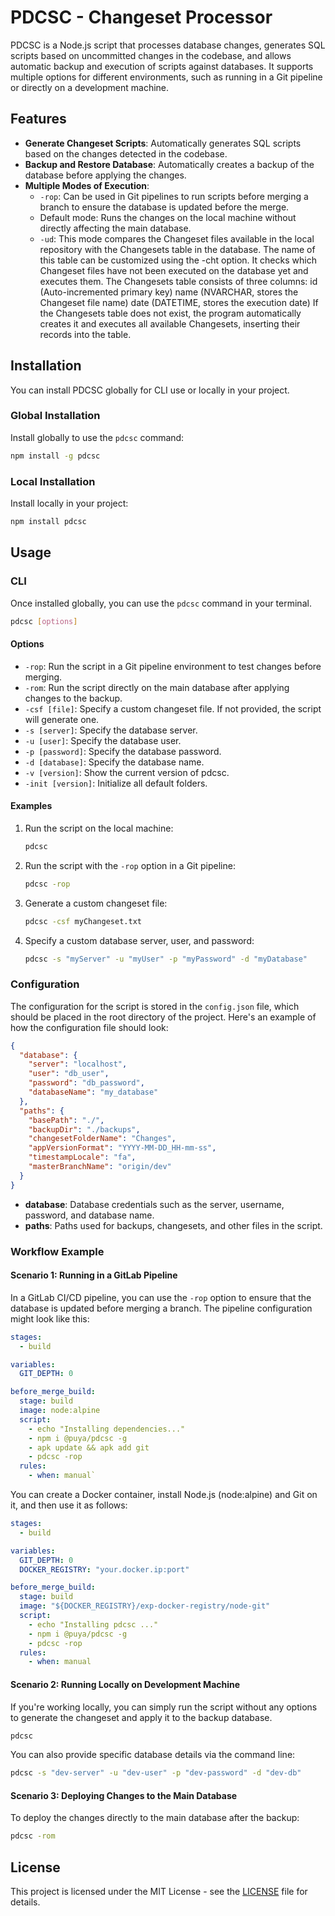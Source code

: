 
# PDCSC - Changeset Processor

PDCSC is a Node.js script that processes database changes, generates SQL scripts based on uncommitted changes in the codebase, and allows automatic backup and execution of scripts against databases. It supports multiple options for different environments, such as running in a Git pipeline or directly on a development machine.

## Features

- **Generate Changeset Scripts**: Automatically generates SQL scripts based on the changes detected in the codebase.
- **Backup and Restore Database**: Automatically creates a backup of the database before applying the changes.
- **Multiple Modes of Execution**:
  - `-rop`: Can be used in Git pipelines to run scripts before merging a branch to ensure the database is updated before the merge.
  - Default mode: Runs the changes on the local machine without directly affecting the main database.
  - `-ud`: This mode compares the Changeset files available in the local repository with the Changesets table in the database.
            The name of this table can be customized using the -cht option.
            It checks which Changeset files have not been executed on the database yet and executes them.
            The Changesets table consists of three columns:
            id (Auto-incremented primary key)
            name (NVARCHAR, stores the Changeset file name)
            date (DATETIME, stores the execution date)
            If the Changesets table does not exist, the program automatically creates it and executes all available Changesets, inserting their records into the table.

## Installation

You can install PDCSC globally for CLI use or locally in your project.

### Global Installation

Install globally to use the `pdcsc` command:

```bash
npm install -g pdcsc
```

### Local Installation

Install locally in your project:

```bash
npm install pdcsc
```

## Usage

### CLI

Once installed globally, you can use the `pdcsc` command in your terminal.

```bash
pdcsc [options]
```

#### Options

- `-rop`: Run the script in a Git pipeline environment to test changes before merging.
- `-rom`: Run the script directly on the main database after applying changes to the backup.
- `-csf [file]`: Specify a custom changeset file. If not provided, the script will generate one.
- `-s [server]`: Specify the database server.
- `-u [user]`: Specify the database user.
- `-p [password]`: Specify the database password.
- `-d [database]`: Specify the database name.
- `-v [version]`: Show the current version of pdcsc.
- `-init [version]`: Initialize all default folders.

#### Examples

1. Run the script on the local machine:

   ```bash
   pdcsc
   ```

2. Run the script with the `-rop` option in a Git pipeline:

   ```bash
   pdcsc -rop
   ```

3. Generate a custom changeset file:

   ```bash
   pdcsc -csf myChangeset.txt
   ```

4. Specify a custom database server, user, and password:

   ```bash
   pdcsc -s "myServer" -u "myUser" -p "myPassword" -d "myDatabase"
   ```

### Configuration

The configuration for the script is stored in the `config.json` file, which should be placed in the root directory of the project. Here's an example of how the configuration file should look:

```json
{
  "database": {
    "server": "localhost",
    "user": "db_user",
    "password": "db_password",
    "databaseName": "my_database"
  },
  "paths": {
    "basePath": "./",
    "backupDir": "./backups",
    "changesetFolderName": "Changes",
    "appVersionFormat": "YYYY-MM-DD_HH-mm-ss",
    "timestampLocale": "fa",
    "masterBranchName": "origin/dev"
  }
}
```

- **database**: Database credentials such as the server, username, password, and database name.
- **paths**: Paths used for backups, changesets, and other files in the script.

### Workflow Example

#### Scenario 1: Running in a GitLab Pipeline

In a GitLab CI/CD pipeline, you can use the `-rop` option to ensure that the database is updated before merging a branch. The pipeline configuration might look like this:

```yaml
stages:
  - build

variables:
  GIT_DEPTH: 0

before_merge_build:
  stage: build
  image: node:alpine
  script:
    - echo "Installing dependencies..."
    - npm i @puya/pdcsc -g
    - apk update && apk add git
    - pdcsc -rop
  rules:
    - when: manual`
```
You can create a Docker container, install Node.js (node:alpine) and Git on it, and then use it as follows:

```yaml
stages:
  - build

variables:
  GIT_DEPTH: 0
  DOCKER_REGISTRY: "your.docker.ip:port"

before_merge_build:
  stage: build
  image: "${DOCKER_REGISTRY}/exp-docker-registry/node-git"
  script:
    - echo "Installing pdcsc ..."
    - npm i @puya/pdcsc -g
    - pdcsc -rop
  rules:
    - when: manual 
```

#### Scenario 2: Running Locally on Development Machine

If you're working locally, you can simply run the script without any options to generate the changeset and apply it to the backup database.

```bash
pdcsc
```

You can also provide specific database details via the command line:

```bash
pdcsc -s "dev-server" -u "dev-user" -p "dev-password" -d "dev-db"
```

#### Scenario 3: Deploying Changes to the Main Database

To deploy the changes directly to the main database after the backup:

```bash
pdcsc -rom
```

<!-- ### Programmatic Use

You can also use PDCSC as a module in your Node.js projects.

Example:

```javascript
const pdcsc = require('pdcsc');

const result = pdcsc({
    locale: 'en',
    outputFileName: 'result.json',
    template: '{ "changeset": "{ts}" }',
    format: 'YYYYMMDDHHmmss'
});

if (result.success) {
    console.log(`Changeset script generated successfully: ${result.outputFileName}`);
} else {
    console.error('Failed to generate changeset:', result.err);
}
``` -->

## License

This project is licensed under the MIT License - see the [LICENSE](LICENSE) file for details.
